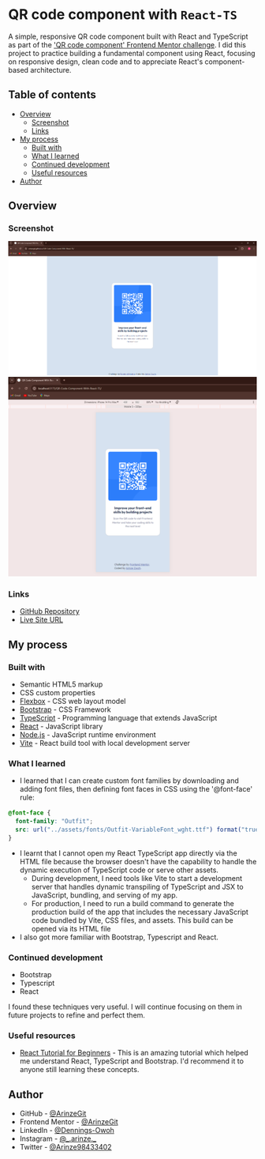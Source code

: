 # QR code component with `React-TS`

A simple, responsive QR code component built with React and TypeScript as part of the ['QR code component' Frontend Mentor challenge](https://www.frontendmentor.io/challenges/qr-code-component-iux_sIO_H). I did this project to practice building a fundamental component using React, focusing on responsive design, clean code and to appreciate React's component-based architecture.

## Table of contents

- [Overview](#overview)
  - [Screenshot](#screenshot)
  - [Links](#links)
- [My process](#my-process)
  - [Built with](#built-with)
  - [What I learned](#what-i-learned)
  - [Continued development](#continued-development)
  - [Useful resources](#useful-resources)
- [Author](#author)

## Overview

### Screenshot

![QR Code Component With React-TS Screenshot1](public/QR%20Code%20Component%20With%20React-TS%20Screenshot1.PNG)
![QR Code Component With React-TS Screenshot2](public/QR%20Code%20Component%20With%20React-TS%20Screenshot2.PNG)

### Links

- [GitHub Repository](https://github.com/ArinzeGit/QR-Code-Component-With-React-TS)
- [Live Site URL](https://arinzegit.github.io/QR-Code-Component-With-React-TS/)

## My process

### Built with

- Semantic HTML5 markup
- CSS custom properties
- [Flexbox](https://www.w3.org/TR/css-flexbox-1/) - CSS web layout model
- [Bootstrap](https://getbootstrap.com/) - CSS Framework
- [TypeScript](https://www.typescriptlang.org/) - Programming language that extends JavaScript
- [React](https://react.dev/) - JavaScript library
- [Node.js](https://nodejs.org/) - JavaScript runtime environment
- [Vite](https://vitejs.dev/) - React build tool with local development server

### What I learned

- I learned that I can create custom font families by downloading and adding font files, then defining font faces in CSS using the '@font-face' rule:

```css
@font-face {
  font-family: "Outfit";
  src: url("../assets/fonts/Outfit-VariableFont_wght.ttf") format("truetype");
}
```

- I learnt that I cannot open my React TypeScript app directly via the HTML file because the browser doesn't have the capability to handle the dynamic execution of TypeScript code or serve other assets.
  - During development, I need tools like Vite to start a development server that handles dynamic transpiling of TypeScript and JSX to JavaScript, bundling, and serving of my app.
  - For production, I need to run a build command to generate the production build of the app that includes the necessary JavaScript code bundled by Vite, CSS files, and assets. This build can be opened via its HTML file
- I also got more familiar with Bootstrap, Typescript and React.

### Continued development

- Bootstrap
- Typescript
- React

I found these techniques very useful. I will continue focusing on them in future projects to refine and perfect them.

### Useful resources

- [React Tutorial for Beginners](https://youtu.be/SqcY0GlETPk?si=68I5Pxet-DNGzsdM) - This is an amazing tutorial which helped me understand React, TypeScript and Bootstrap. I'd recommend it to anyone still learning these concepts.

## Author

- GitHub - [@ArinzeGit](https://github.com/ArinzeGit)
- Frontend Mentor - [@ArinzeGit](https://www.frontendmentor.io/profile/ArinzeGit)
- LinkedIn - [@Dennings-Owoh](https://www.linkedin.com/in/dennings-owoh-4839971b1/)
- Instagram - [@\_.arinze.\_](https://www.instagram.com/_.arinze._/)
- Twitter - [@Arinze98433402](https://twitter.com/Arinze98433402)
